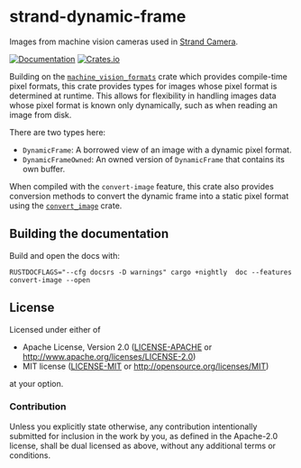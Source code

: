 # strand-dynamic-frame

Images from machine vision cameras used in [Strand Camera](https://strawlab.org/strand-cam).

[![Documentation](https://docs.rs/strand-dynamic-frame/badge.svg)](https://docs.rs/strand-dynamic-frame/)
[![Crates.io](https://img.shields.io/crates/v/strand-dynamic-frame.svg)](https://crates.io/crates/strand-dynamic-frame)

Building on the
[`machine_vision_formats`](https://docs.rs/machine-vision-formats) crate which
provides compile-time pixel formats, this crate provides types for images whose
pixel format is determined at runtime. This allows for flexibility in handling
images data whose pixel format is known only dynamically, such as when reading
an image from disk.

There are two types here:
- `DynamicFrame`: A borrowed view of an image with a dynamic pixel format.
- `DynamicFrameOwned`: An owned version of `DynamicFrame` that contains
  its own buffer.

When compiled with the `convert-image` feature, this crate also provides
conversion methods to convert the dynamic frame into a static pixel format
using the [`convert_image`](https://docs.rs/convert-image) crate.

## Building the documentation

Build and open the docs with:

    RUSTDOCFLAGS="--cfg docsrs -D warnings" cargo +nightly  doc --features convert-image --open

## License

Licensed under either of

- Apache License, Version 2.0 ([LICENSE-APACHE](LICENSE-APACHE) or <http://www.apache.org/licenses/LICENSE-2.0>)
- MIT license ([LICENSE-MIT](LICENSE-MIT) or
<http://opensource.org/licenses/MIT>)

at your option.

### Contribution

Unless you explicitly state otherwise, any contribution intentionally submitted
for inclusion in the work by you, as defined in the Apache-2.0 license, shall be
dual licensed as above, without any additional terms or conditions.

